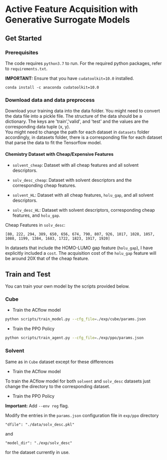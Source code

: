 # Active Feature Acquisition with Generative Surrogate Models
## Get Started

### Prerequisites

The code requires `python3.7` to run. For the required python packages, refer to `requirements.txt`.

**IMPORTANT:** Ensure that you have `cudatoolkit=10.0` installed.
```
conda install -c anaconda cudatoolkit=10.0
```

### Download data and data preprocess

Download your training data into the data folder. You might need to convert the data file into a pickle file. The structure of the data should be a dictionary. The keys are 'train','valid', and 'test' and the values are the corresponding data tuple (x, y).
<br />
You might need to change the path for each dataset in `datasets` folder accordingly, in datasets folder, there is a corresponding file for each dataset that parse the data to fit the Tensorflow model.

#### Chemistry Dataset with Cheap/Expensive Features

- `solvent_cheap`: Dataset with all cheap features and all solvent descriptors.

- `solv_desc_cheap`: Dataset with solvent descriptors and the corresponding cheap features.

- `solvent_HL`: Dataset with all cheap features, `holu_gap`, and all solvent descriptors.

- `solv_desc_HL`: Dataset with solvent descriptors, corresponding cheap features, and `holu_gap`.

Cheap Features in `solv_desc`:
```
[80, 222, 294, 389, 650, 656, 674, 790, 807, 926, 1017, 1028, 1057, 1088, 1199, 1384, 1683, 1722, 1823, 1917, 1920]
```

In datasets that include the HOMO-LUMO gap feature (`holu_gap`), I have explicitly included a `cost`. The acquisition cost of the `holu_gap` feature will be around 20X that of the cheap feature.

## Train and Test

You can train your own model by the scripts provided below.

### Cube

- Train the ACflow model

``` bash
python scripts/train_model.py --cfg_file=./exp/cube/params.json
```

- Train the PPO Policy
``` bash
python scripts/train_agent.py --cfg_file=./exp/ppo/params.json
```

### Solvent

Same as in `Cube` dataset except for these differences

- Train the ACflow model

To train the ACflow model for both `solvent` and `solv_desc` datasets just change the directory to the corresponding dataset.

- Train the PPO Policy

**Important:** Add `--env reg` flag.

Modify the entries in the `params.json` configuration file in `exp/ppo` directory 
```
"dfile": "./data/solv_desc.pkl"
```
and
```
"model_dir": "./exp/solv_desc"
```
for the dataset currently in use.
